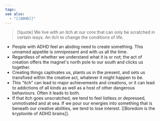 ```yaml
---
tags: 
see also:
  - "[[ADHD]]"
---
```

> [!quote]
> We live with an itch at our core that can only be scratched in certain ways. An itch to change the conditions of life.

- People with ADHD feel an abiding need to create something. This unnamed appetite is omnipresent and with us all the time.
- Regardless of whether we understand what it is or not; the act of creation offers the magnet's north pole to our south and clicks us together.
- Creating things captivates us, plants us in the present, and sets us transfixed within the creative act, whatever it might happen to be.
- This “itch” can lead to major achievements and creations, or it can lead to addictions of all kinds as well as a host of other dangerous behaviours. Often it leads to both.
- If that itch goes unscratched, we tend to feel listless or depressed, unmotivated and at sea. If we pour our energies into something that is beneath our creative abilities, we tend to lose interest. [[Boredom is the kryptonite of ADHD brains]].